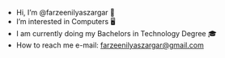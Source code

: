 - Hi, I’m @farzeenilyaszargar 👋
- I’m interested in Computers 🖥️
- I am currently doing my Bachelors in Technology Degree 🎓
- How to reach me
    e-mail: farzeenilyaszargar@gmail.com
